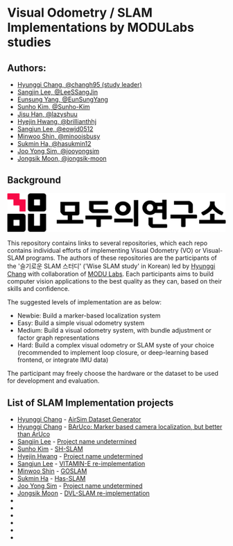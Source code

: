 # Visual Odometry / SLAM Implementations by MODULabs studies

## Authors: 
- [Hyunggi Chang, @changh95 (study leader)](https://github.com/changh95)
- [Sangjin Lee, @LeeSSangJin](https://github.com/LeeSSangJin)
- [Eunsung Yang, @EunSungYang](https://github.com/EunSungYang)
- [Sunho Kim, @Sunho-Kim](https://github.com/Sunho-Kim)
- [Jisu Han, @lazyshuu](https://github.com/lazyshuu)
- [Hyejin Hwang, @brillianthhj](https://github.com/brillianthhj)
- [Sangjun Lee, @eowjd0512](https://github.com/eowjd0512)
- [Minwoo Shin, @minooisbusy](https://github.com/minooisbusy)
- [Sukmin Ha, @hasukmin12](https://github.com/hasukmin12)
- [Joo Yong Sim, @jooyongsim](https://github.com/jooyongsim)
- [Jongsik Moon, @jongsik-moon](https://github.com/jongsik-moon)

## Background 

![modulabs](./Images/modu_logo.png)

This repository contains links to several repositories, which each repo contains individual efforts of implementing Visual Odometry (VO) or Visual-SLAM programs.
The authors of these repositories are the participants of the '슬기로운 SLAM 스터디' ('Wise SLAM study' in Korean) led by [Hyunggi Chang](https://github.com/changh95) with collaboration of [MODU Labs](https://home.modulabs.co.kr/).
Each participants aims to build computer vision applications to the best quality as they can, based on their skills and confidence. 

The suggested levels of implementation are as below:
- Newbie: Build a marker-based localization system
- Easy: Build a simple visual odometry system
- Medium: Build a visual odometry system, with bundle adjustment or factor graph representations
- Hard: Build a complex visual odometry or SLAM syste of your choice (recommended to implement loop closure, or deep-learning based frontend, or integrate IMU data)

The participant may freely choose the hardware or the dataset to be used for development and evaluation. 

## List of SLAM Implementation projects 

- [Hyunggi Chang](https://github.com/changh95) - [AirSim Dataset Generator](https://github.com/changh95/airsim_dataset_generator)
- [Hyunggi Chang](https://github.com/changh95) - [BArUco: Marker based camera localization, but better than ArUco]()
- [Sangjin Lee](https://github.com/LeeSSangJin) - [Project name undetermined](https://github.com/LeeSSangJin/VO_SLAM_IMPL_STUDY)
- [Sunho Kim](https://github.com/Sunho-Kim) - [SH-SLAM](https://github.com/Sunho-Kim/SH-SLAM)
- [Hyejin Hwang](https://github.com/brillianthhj) - [Project name undetermined](https://github.com/brillianthhj/VO_SLAM_IMPL_STUDY)
- [Sangjun Lee](https://github.com/eowjd0512) - [VITAMIN-E re-implementation](https://github.com/eowjd0512/VITAMIN-E)
- [Minwoo Shin](https://github.com/minooisbusy) - [GOSLAM](https://github.com/minooisbusy/GOSLAM)
- [Sukmin Ha](https://github.com/hasukmin12) - [Has-SLAM](https://github.com/hasukmin12/has_slam)
- [Joo Yong Sim](https://github.com/jooyongsim) - [Project name undetermined](https://github.com/jooyongsim/VO_SLAM_Impl_Study)
- [Jongsik Moon](https://github.com/jongsik-moon) - [DVL-SLAM re-implementation](https://github.com/jongsik-moon/DVL-SLAM_reimplementation)
-
-
-
-
-
-
